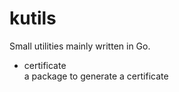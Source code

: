 # kutils
Small utilities mainly written in Go.

- certificate  
  a package to generate a certificate